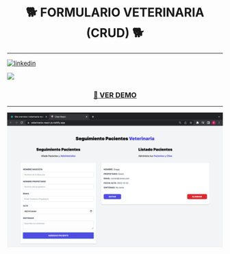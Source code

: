 <h1 align="center"> 🐕 FORMULARIO VETERINARIA (CRUD) 🐕 </h1>
<hr />

[![linkedin](https://img.shields.io/static/v1?label=&message=linkedin&color=0e76a8&logo=linkedin&logoColor=white&style=for-the-badge)](https://www.linkedin.com/in/eduardofierropro) 

<img src="https://img.shields.io/static/v1?label=&message=linkedin&color=0e76a8&logo=linkedin&logoColor=white&style=for-the-badge" />
<h3 align="center"><a href="https://veterinaria-react-js.netlify.app/"> 👀 VER DEMO </a></h3>
<hr />

![Fondo-Portada-Proyecto](https://github.com/Brian-David-01/CITAS-REACT-VITE/blob/main/Imagen%20de%20proyecto.png)
